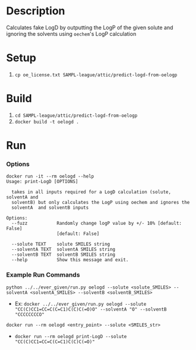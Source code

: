 # Description
Calculates fake LogD by outputting the LogP of the given solute and ignoring the solvents using `oechem`'s LogP calculation


# Setup
1. `cp oe_license.txt SAMPL-league/attic/predict-logd-from-oelogp`

# Build
1. `cd SAMPL-league/attic/predict-logd-from-oelogp`
2. `docker build -t oelogd .`


# Run 
### Options
```
docker run -it --rm oelogd --help
Usage: print-LogD [OPTIONS]

  takes in all inputs required for a LogD calculation (solute, solventA and
  solventB) but only calculates the LogP using oechem and ignores the
  solventA  and solventB inputs

Options:
  --fuzz           Randomly change logP value by +/- 10% [default: False]
                   [default: False]

  --solute TEXT    solute SMILES string
  --solventA TEXT  solventA SMILES string
  --solventB TEXT  solventB SMILES string
  --help           Show this message and exit.
  ```
  
### Example Run Commands
`python ../../ever_given/run.py oelogd --solute <solute_SMILES> --solventA <solventA_SMILES> --solventB <solventB_SMILES>`
* Ex: `docker ../../ever_given/run.py oelogd --solute "CC(C)CC1=CC=C(C=C1)C(C)C(=O)O" --solventA "O" --solventB "CCCCCCCCO"`

`docker run --rm oelogd <entry_point> --solute <SMILES_str>`
* `docker run --rm oelogd print-LogD --solute "CC(C)CC1=CC=C(C=C1)C(C)C(=O)"`
